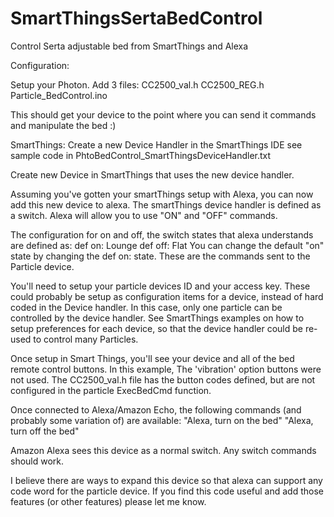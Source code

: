 # SmartThingsSertaBedControl
Control Serta adjustable bed from SmartThings and Alexa


Configuration:


Setup your Photon. Add 3 files:
CC2500_val.h
CC2500_REG.h
Particle_BedControl.ino

This should get your device to the point where you can send it commands and manipulate the bed :)


SmartThings:
Create a new Device Handler in the SmartThings IDE 
see sample code in PhtoBedControl_SmartThingsDeviceHandler.txt

Create new Device in SmartThings that uses the new device handler.

Assuming you've gotten your smartThings setup with Alexa, you can now add this new device to alexa.
The smartThings device handler is defined as a switch. Alexa will allow you to use "ON" and "OFF" commands. 

The configuration for on and off, the switch states that alexa understands are defined as:
def on: Lounge
def off: Flat
You can change the default "on" state by changing the def on: state. These are the commands sent to the Particle device.

You'll need to setup your particle devices ID and your access key. These could probably be setup as configuration items for a device, instead of hard coded in the Device handler. In this case, only one particle can be controlled by the device handler. See SmartThings examples on how to setup preferences for each device, so that the device handler could be re-used to control many Particles.

Once setup in Smart Things, you'll see your device and all of the bed remote control buttons. In this example, The 'vibration' option buttons were not used. The CC2500_val.h file has the button codes defined, but are not configured in the particle ExecBedCmd function.

Once connected to Alexa/Amazon Echo, the following commands (and probably some variation of) are available:
"Alexa, turn on the bed"
"Alexa, turn off the bed"

Amazon Alexa sees this device as a normal switch. Any switch commands should work.


I believe there are ways to expand this device so that alexa can support any code word for the particle device. If you find this code useful and add those features (or other features) please let me know.
